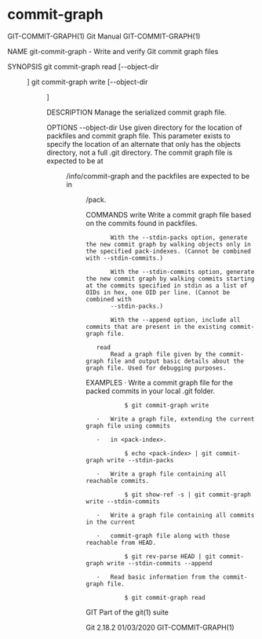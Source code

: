  # commit-graph 
GIT-COMMIT-GRAPH(1)                                                                               Git Manual                                                                              GIT-COMMIT-GRAPH(1)

NAME
       git-commit-graph - Write and verify Git commit graph files

SYNOPSIS
       git commit-graph read [--object-dir <dir>]
       git commit-graph write <options> [--object-dir <dir>]

DESCRIPTION
       Manage the serialized commit graph file.

OPTIONS
       --object-dir
           Use given directory for the location of packfiles and commit graph file. This parameter exists to specify the location of an alternate that only has the objects directory, not a full .git
           directory. The commit graph file is expected to be at <dir>/info/commit-graph and the packfiles are expected to be in <dir>/pack.

COMMANDS
       write
           Write a commit graph file based on the commits found in packfiles.

           With the --stdin-packs option, generate the new commit graph by walking objects only in the specified pack-indexes. (Cannot be combined with --stdin-commits.)

           With the --stdin-commits option, generate the new commit graph by walking commits starting at the commits specified in stdin as a list of OIDs in hex, one OID per line. (Cannot be combined with
           --stdin-packs.)

           With the --append option, include all commits that are present in the existing commit-graph file.

       read
           Read a graph file given by the commit-graph file and output basic details about the graph file. Used for debugging purposes.

EXAMPLES
       ·   Write a commit graph file for the packed commits in your local .git folder.

               $ git commit-graph write

       ·   Write a graph file, extending the current graph file using commits

       ·   in <pack-index>.

               $ echo <pack-index> | git commit-graph write --stdin-packs

       ·   Write a graph file containing all reachable commits.

               $ git show-ref -s | git commit-graph write --stdin-commits

       ·   Write a graph file containing all commits in the current

       ·   commit-graph file along with those reachable from HEAD.

               $ git rev-parse HEAD | git commit-graph write --stdin-commits --append

       ·   Read basic information from the commit-graph file.

               $ git commit-graph read

GIT
       Part of the git(1) suite

Git 2.18.2                                                                                        01/03/2020                                                                              GIT-COMMIT-GRAPH(1)
